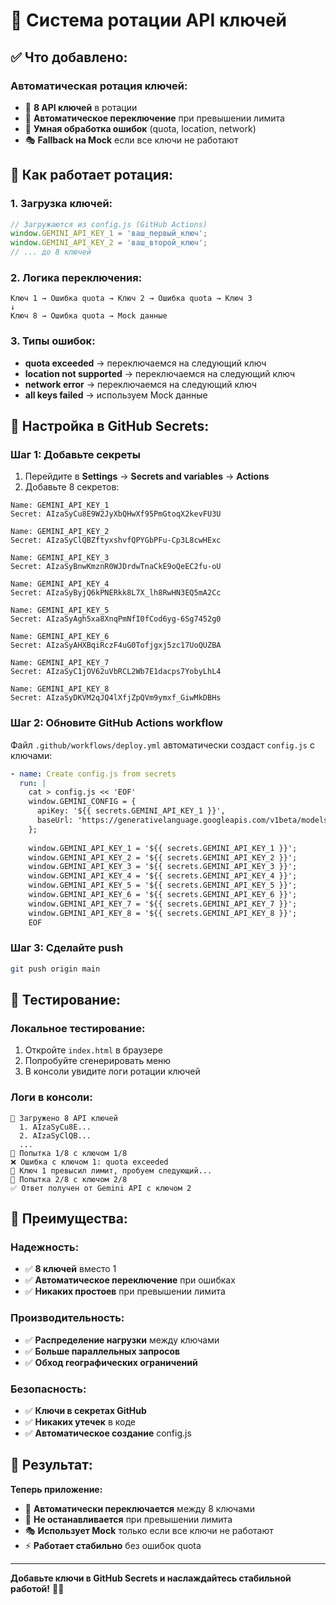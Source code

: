 # 🔄 Система ротации API ключей

## ✅ Что добавлено:

### **Автоматическая ротация ключей:**
- 🔑 **8 API ключей** в ротации
- 🔄 **Автоматическое переключение** при превышении лимита
- 🎯 **Умная обработка ошибок** (quota, location, network)
- 🎭 **Fallback на Mock** если все ключи не работают

## 🚀 Как работает ротация:

### **1. Загрузка ключей:**
```javascript
// Загружаются из config.js (GitHub Actions)
window.GEMINI_API_KEY_1 = 'ваш_первый_ключ';
window.GEMINI_API_KEY_2 = 'ваш_второй_ключ';
// ... до 8 ключей
```

### **2. Логика переключения:**
```
Ключ 1 → Ошибка quota → Ключ 2 → Ошибка quota → Ключ 3
↓
Ключ 8 → Ошибка quota → Mock данные
```

### **3. Типы ошибок:**
- **quota exceeded** → переключаемся на следующий ключ
- **location not supported** → переключаемся на следующий ключ  
- **network error** → переключаемся на следующий ключ
- **all keys failed** → используем Mock данные

## 🔧 Настройка в GitHub Secrets:

### **Шаг 1: Добавьте секреты**
1. Перейдите в **Settings** → **Secrets and variables** → **Actions**
2. Добавьте 8 секретов:

```
Name: GEMINI_API_KEY_1
Secret: AIzaSyCu8E9W2JyXbQHwXf95PmGtoqX2kevFU3U

Name: GEMINI_API_KEY_2  
Secret: AIzaSyClQBZftyxshvfQPYGbPFu-Cp3L8cwHExc

Name: GEMINI_API_KEY_3
Secret: AIzaSyBnwKmznR0WJDrdwTnaCkE9oQeEC2fu-oU

Name: GEMINI_API_KEY_4
Secret: AIzaSyByjQ6kPNERkk8L7X_lh8RwHN3EQ5mA2Cc

Name: GEMINI_API_KEY_5
Secret: AIzaSyAgh5xa8XnqPmNfI0fCod6yg-6Sg7452g0

Name: GEMINI_API_KEY_6
Secret: AIzaSyAHXBqiRczF4uG0Tofjgxj5zc17UoQUZBA

Name: GEMINI_API_KEY_7
Secret: AIzaSyC1jOV62uVbRCL2Wb7E1dacps7YobyLhL4

Name: GEMINI_API_KEY_8
Secret: AIzaSyDKVM2qJQ4lXfjZpQVm9ymxf_GiwMkDBHs
```

### **Шаг 2: Обновите GitHub Actions workflow**
Файл `.github/workflows/deploy.yml` автоматически создаст `config.js` с ключами:

```yaml
- name: Create config.js from secrets
  run: |
    cat > config.js << 'EOF'
    window.GEMINI_CONFIG = {
      apiKey: '${{ secrets.GEMINI_API_KEY_1 }}',
      baseUrl: 'https://generativelanguage.googleapis.com/v1beta/models/gemini-2.0-flash-exp:generateContent'
    };
    
    window.GEMINI_API_KEY_1 = '${{ secrets.GEMINI_API_KEY_1 }}';
    window.GEMINI_API_KEY_2 = '${{ secrets.GEMINI_API_KEY_2 }}';
    window.GEMINI_API_KEY_3 = '${{ secrets.GEMINI_API_KEY_3 }}';
    window.GEMINI_API_KEY_4 = '${{ secrets.GEMINI_API_KEY_4 }}';
    window.GEMINI_API_KEY_5 = '${{ secrets.GEMINI_API_KEY_5 }}';
    window.GEMINI_API_KEY_6 = '${{ secrets.GEMINI_API_KEY_6 }}';
    window.GEMINI_API_KEY_7 = '${{ secrets.GEMINI_API_KEY_7 }}';
    window.GEMINI_API_KEY_8 = '${{ secrets.GEMINI_API_KEY_8 }}';
    EOF
```

### **Шаг 3: Сделайте push**
```bash
git push origin main
```

## 🧪 Тестирование:

### **Локальное тестирование:**
1. Откройте `index.html` в браузере
2. Попробуйте сгенерировать меню
3. В консоли увидите логи ротации ключей

### **Логи в консоли:**
```
🔑 Загружено 8 API ключей
  1. AIzaSyCu8E...
  2. AIzaSyClQB...
  ...
🔑 Попытка 1/8 с ключом 1/8
❌ Ошибка с ключом 1: quota exceeded
🔄 Ключ 1 превысил лимит, пробуем следующий...
🔑 Попытка 2/8 с ключом 2/8
✅ Ответ получен от Gemini API с ключом 2
```

## 🌟 Преимущества:

### **Надежность:**
- ✅ **8 ключей** вместо 1
- ✅ **Автоматическое переключение** при ошибках
- ✅ **Никаких простоев** при превышении лимита

### **Производительность:**
- ✅ **Распределение нагрузки** между ключами
- ✅ **Больше параллельных запросов**
- ✅ **Обход географических ограничений**

### **Безопасность:**
- ✅ **Ключи в секретах GitHub**
- ✅ **Никаких утечек** в коде
- ✅ **Автоматическое создание** config.js

## 🎯 Результат:

**Теперь приложение:**
- 🔄 **Автоматически переключается** между 8 ключами
- 🚫 **Не останавливается** при превышении лимита
- 🎭 **Использует Mock** только если все ключи не работают
- ⚡ **Работает стабильно** без ошибок quota

---

**Добавьте ключи в GitHub Secrets и наслаждайтесь стабильной работой!** 🚀✅ 